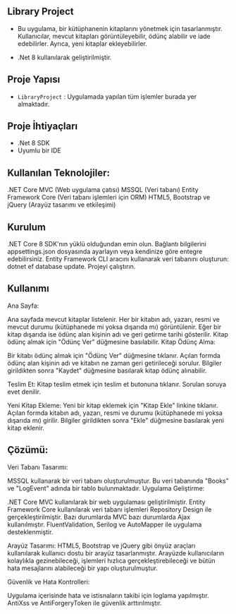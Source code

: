 
## Library Project

- Bu uygulama, bir kütüphanenin kitaplarını yönetmek için tasarlanmıştır. Kullanıcılar, mevcut kitapları görüntüleyebilir, ödünç alabilir ve iade edebilirler. Ayrıca, yeni kitaplar ekleyebilirler.

- .Net 8 kullanılarak geliştirilmiştir.

## Proje Yapısı

* `LibraryProject`  : Uygulamada yapılan tüm işlemler burada yer almaktadır.

## Proje İhtiyaçları

- .Net 8 SDK
- Uyumlu bir IDE


## Kullanılan Teknolojiler:

.NET Core MVC (Web uygulama çatısı)
MSSQL (Veri tabanı)
Entity Framework Core (Veri tabanı işlemleri için ORM)
HTML5, Bootstrap ve jQuery (Arayüz tasarımı ve etkileşimi)

## Kurulum 

.NET Core 8 SDK'nın yüklü olduğundan emin olun.
Bağlantı bilgilerini appsettings.json dosyasında ayarlayın veya kendinize göre entegre edebilirsiniz.
Entity Framework CLI aracını kullanarak veri tabanını oluşturun: dotnet ef database update.
Projeyi çalıştırın.

## Kullanımı

Ana Sayfa:

Ana sayfada mevcut kitaplar listelenir.
Her bir kitabın adı, yazarı, resmi ve mevcut durumu (kütüphanede mi yoksa dışarıda mı) görüntülenir.
Eğer bir kitap dışarıda ise ödünç alan kişinin adı ve geri getirme tarihi gösterilir.
Kitap ödünç almak için "Ödünç Ver" düğmesine basılabilir.
Kitap Ödünç Alma:

Bir kitabı ödünç almak için "Ödünç Ver" düğmesine tıklanır.
Açılan formda ödünç alan kişinin adı ve kitabın ne zaman geri getirileceği sorulur.
Bilgiler girildikten sonra "Kaydet" düğmesine basılarak kitap ödünç alınabilir.

Teslim Et:
Kitap teslim etmek için teslim et butonuna tıklanır.
Sorulan soruya evet denilir.

Yeni Kitap Ekleme:
Yeni bir kitap eklemek için "Kitap Ekle" linkine tıklanır.
Açılan formda kitabın adı, yazarı, resmi ve durumu (kütüphanede mi yoksa dışarıda mı) girilir.
Bilgiler girildikten sonra "Ekle" düğmesine basılarak yeni kitap eklenir.

## Çözümü: 
Veri Tabanı Tasarımı:

MSSQL kullanarak bir veri tabanı oluşturulmuştur. Bu veri tabanında "Books" ve "LogEvent" adında bir tablo bulunmaktadır. 
Uygulama Geliştirme:

.NET Core MVC kullanılarak bir web uygulaması geliştirilmiştir. 
Entity Framework Core kullanılarak veri tabanı işlemleri Repository Design ile gerçekleştirilmiştir.
Bazı durumlarda MVC bazı durumlarda Ajax kullanılmıştır.
FluentValidation, Serilog ve AutoMapper ile uygulama desteklenmiştir.

Arayüz Tasarımı:
HTML5, Bootstrap ve jQuery gibi önyüz araçları kullanılarak kullanıcı dostu bir arayüz tasarlanmıştır.
Arayüzde kullanıcıların kolaylıkla gezinebileceği, işlemleri hızlıca gerçekleştirebileceği ve bütün hata mesajlarını alabileceği bir yapı oluşturulmuştur.

Güvenlik ve Hata Kontrolleri:

Uygulama içerisinde hata ve istisnaların takibi için loglama yapılmıştır.
AntiXss ve AntiForgeryToken ile güvenlik arttırılmıştır.
